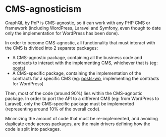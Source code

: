 # CMS-agnosticism

GraphQL by PoP is CMS-agnostic, so it can work with any PHP CMS or framework (including WordPress, Laravel and Symfony, even though to date only the implementation for WordPress has been done).

In order to become CMS-agnostic, all functionality that must interact with the CMS is divided into 2 separate packages:

- A CMS-agnostic package, containing all the business code and contracts to interact with the implementing CMS, whichever that is (eg: [posts](https://github.com/leoloso/PoP/tree/master/layers/Schema/packages/posts))
- A CMS-specific package, containing the implementation of the contracts for a specific CMS (eg: [posts-wp](https://github.com/leoloso/PoP/tree/master/layers/Schema/packages/posts-wp), implementing the contracts for WordPress)

Then, most of the code (around 90%) lies within the CMS-agnostic package. In order to port the API to a different CMS (eg: from WordPress to Laravel), only the CMS-specific package must be implemented (representing around 10% of the overall code).

Minimizing the amount of code that must be re-implemented, and avoiding duplicate code across packages, are the main drivers defining how the code is split into packages.
